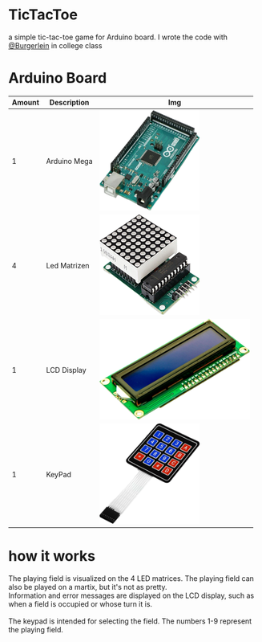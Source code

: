 # TicTacToe

a simple tic-tac-toe game for Arduino board.
I wrote the code with [@Burgerlein](https://github.com/Burgerlein) in college class

# Arduino Board

| Amount      | Description | Img |
| ----------- | ----------- | ----------- |      
| 1      | Arduino Mega      | <img src="assets/ArduinoMega.png" width="200" height="200" alt="Arduino Board"> |
| 4      | Led Matrizen      | <img src="assets/Matrix.png" width="200" height="200" alt="Matrix"> |
| 1      | LCD Display      | <img src="assets/LCD.png" width="300" height="200" alt="LCD"> |
| 1      | KeyPad      | <img src="assets/KeyPad.png" width="200" height="200" alt="KeyPad"> |


# how it works 
The playing field is visualized on the 4 LED matrices. The playing field can also be played on a martix, but it's not as pretty.
<br>
Information and error messages are displayed on the LCD display, such as when a field is occupied or whose turn it is.
<br><br>
The keypad is intended for selecting the field. The numbers 1-9 represent the playing field.
<br><br>
